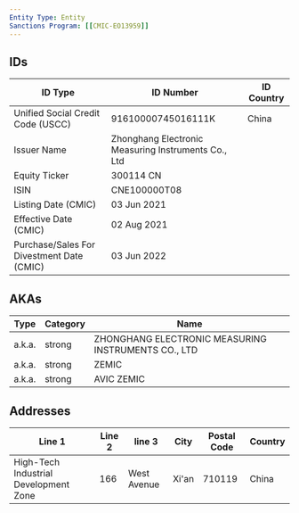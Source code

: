 ```yaml
---
Entity Type: Entity
Sanctions Program: [[CMIC-EO13959]]
---
```


## IDs
| ID Type | ID Number | ID Country |
|---------|-----------|------------|
| Unified Social Credit Code (USCC) | 91610000745016111K | China |
| Issuer Name | Zhonghang Electronic Measuring Instruments Co., Ltd |  |
| Equity Ticker | 300114 CN |  |
| ISIN | CNE100000T08 |  |
| Listing Date (CMIC) | 03 Jun 2021 |  |
| Effective Date (CMIC) | 02 Aug 2021 |  |
| Purchase/Sales For Divestment Date (CMIC) | 03 Jun 2022 |  |


## AKAs
| Type | Category | Name      | 
|------|----------|-----------|
| a.k.a. | strong | ZHONGHANG ELECTRONIC MEASURING INSTRUMENTS CO., LTD |
| a.k.a. | strong | ZEMIC |
| a.k.a. | strong | AVIC ZEMIC |


## Addresses
| Line 1 | Line 2 | line 3 | City | Postal Code| Country | 
|--------|--------|--------|------|------------|---------|
| High-Tech Industrial Development Zone | 166 | West Avenue | Xi'an | 710119 | China |

